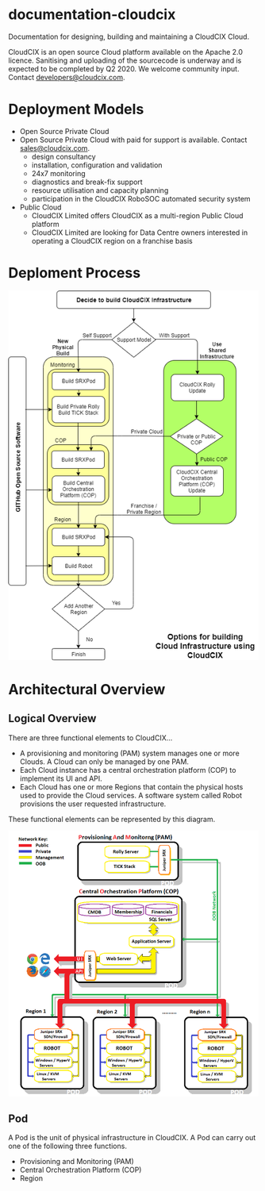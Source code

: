 # documentation-cloudcix
Documentation for designing, building and maintaining a CloudCIX Cloud.

CloudCIX is an open source Cloud platform available on the Apache 2.0 licence. Sanitising and uploading of the sourcecode is underway and is expected to be completed by Q2 2020. We welcome community input. Contact developers@cloudcix.com.

#  Deployment Models
*  Open Source Private Cloud
*  Open Source Private Cloud with paid for support is available. Contact sales@cloudcix.com.
    *  design consultancy
    *  installation, configuration and validation
    *  24x7 monitoring
    *  diagnostics and break-fix support
    *  resource utilisation and capacity planning
    *  participation in the CloudCIX RoboSOC automated security system
*  Public Cloud
    *  CloudCIX Limited offers CloudCIX as a multi-region Public Cloud platform
    *  CloudCIX Limited are looking for Data Centre owners interested in operating a CloudCIX region on a franchise basis

#  Deploment Process
![Deployment Process](/static/images/deployment_process.png)

#  Architectural Overview
##  Logical Overview
There are three functional elements to CloudCIX...
*  A provisioning and monitoring (PAM) system manages one or more Clouds. A Cloud can only be managed by one PAM.
*  Each Cloud instance has a central orchestration platform (COP) to implement its UI and API.
*  Each Cloud has one or more Regions that contain the physical hosts used to provide the Cloud services. A software system called Robot provisions the user requested infrastructure.

These functional elements can be represented by this diagram.

![Architectural Overview](/static/images/architectural_overview.png)

##  Pod
A Pod is the unit of physical infrastructure in CloudCIX. A Pod can carry out one of the following three functions.
*  Provisioning and Monitoring (PAM)
*  Central Orchestration Platform (COP)
*  Region

